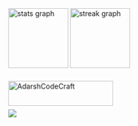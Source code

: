 <div align="left">
   <img src="https://github-readme-stats.vercel.app/api?username=AdarshCodeCraft&hide_title=false&hide_rank=false&show_icons=true&include_all_commits=true&count_private=true&disable_animations=false&theme=dracula&locale=en&hide_border=false" height="120" alt="stats graph"  />
  <img src="https://streak-stats.demolab.com?user=AdarshCodeCraft&locale=en&mode=daily&theme=dracula&hide_border=false&border_radius=5" height="120" alt="streak graph"  />
</div>

###

<p><a href="https://www.buymeacoffee.com/AdarshCodeCraft"> <img align="left" src="https://cdn.buymeacoffee.com/buttons/v2/default-yellow.png" height="50" width="210" alt="AdarshCodeCraft" /></a></p><br><br>


###

<img align="left" src="https://profile-counter.glitch.me/AdarshCodeCraft/count.svg?"  />

###
